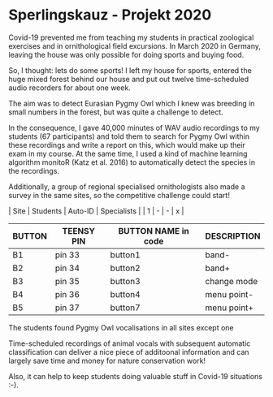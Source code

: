 # Sperlingskauz - Projekt 2020

Covid-19 prevented me from teaching my students in practical zoological exercises and in ornithological field excursions. In March 2020 in Germany, leaving the house was only possible for doing sports and buying food.

So, I thought: lets do some sports! I left my house for sports, entered the huge mixed forest behind our house and put out twelve time-scheduled audio recorders for about one week.

The aim was to detect Eurasian Pygmy Owl which I knew was breeding in small numbers in the forest, but was quite a challenge to detect.

In the consequence, I gave 40,000 minutes of WAV audio recordings to my students (67 participants) and told them to search for Pygmy Owl within these recordings and write a report on this, which would make up their exam in my course. At the same time, I used a kind of machine learning algorithm monitoR (Katz et al. 2016) to automatically detect the species in the recordings.

Additionally, a group of regional specialised ornithologists also made a survey in the same sites, so the competitive challenge could start!  

| Site | Students | Auto-ID | Specialists |
| 1 | - | - | x |

| BUTTON | TEENSY PIN | BUTTON NAME in code | DESCRIPTION | 
| --- | --- | --- | --- |
| B1 | pin 33 | button1 | band- |
| B2 | pin 34 | button2 | band+ |
| B3 | pin 35 | button3 | change mode |
| B4 | pin 36 | button4 | menu point- |
| B5 | pin 37 | button7 | menu point+ |

The students found Pygmy Owl vocalisations in all sites except one 

Time-scheduled recordings of animal vocals with subsequent automatic classification can deliver a nice piece of additoonal information and can largely save time and money for nature conservation work! 

Also, it can help to keep students doing valuable stuff in Covid-19 situations :-).
